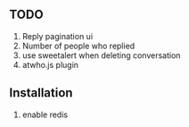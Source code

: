## TODO
1) Reply pagination ui
2) Number of people who replied
3) use sweetalert when deleting conversation
4) atwho.js plugin

## Installation
1) enable redis
